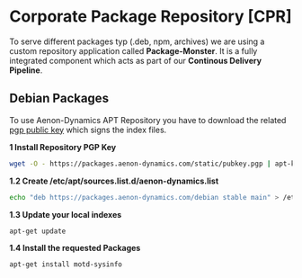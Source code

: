 Corporate Package Repository [CPR]
====================================

To serve different packages typ (.deb, npm, archives) we are using a custom repository application called **Package-Monster**. It is a fully integrated component which acts as part of our **Continous Delivery Pipeline**.

## Debian Packages ##

To use Aenon-Dynamics APT Repository you have to download the related [pgp public key](https://packages.aenon-dynamics.com/static/pubkey.pgp) which signs the index files.

**1 Install Repository PGP Key**

```bash
wget -O - https://packages.aenon-dynamics.com/static/pubkey.pgp | apt-key add - 
```

**1.2 Create /etc/apt/sources.list.d/aenon-dynamics.list**

```bash
echo "deb https://packages.aenon-dynamics.com/debian stable main" > /etc/apt/sources.list.d/aenon-dynamics.list
```

**1.3 Update your local indexes**

```bash
apt-get update
```

**1.4 Install the requested Packages**

```bash
apt-get install motd-sysinfo
```
